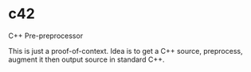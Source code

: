 # c42

C++ Pre-preprocessor

This is just a proof-of-context. Idea is to get a C++ source, preprocess,
augment it then output source in standard C++.
